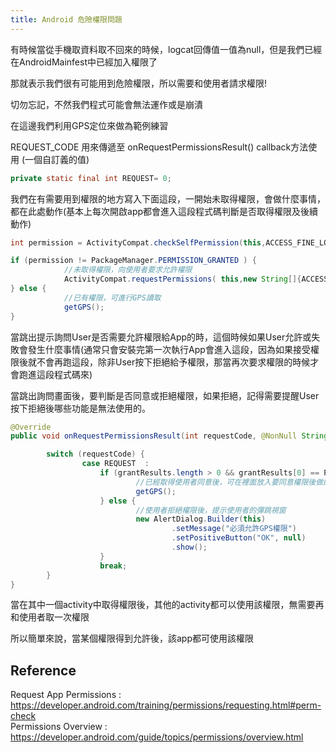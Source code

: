 ```yaml
---
title: Android 危險權限問題
---
```


有時候當從手機取資料取不回來的時候，logcat回傳值一值為null，但是我們已經在AndroidMainfest中已經加入權限了

那就表示我們很有可能用到危險權限，所以需要和使用者請求權限!

切勿忘記，不然我們程式可能會無法運作或是崩潰

在這邊我們利用GPS定位來做為範例練習

REQUEST_CODE  用來傳遞至 onRequestPermissionsResult() callback方法使用 (一個自訂義的值)
``` java
private static final int REQUEST= 0;
```

我們在有需要用到權限的地方寫入下面這段，一開始未取得權限，會做什麼事情，都在此處動作(基本上每次開啟app都會進入這段程式碼判斷是否取得權限及後續動作)

```java
int permission = ActivityCompat.checkSelfPermission(this,ACCESS_FINE_LOCATION ) ;

if (permission != PackageManager.PERMISSION_GRANTED ) {
            //未取得權限，向使用者要求允許權限
            ActivityCompat.requestPermissions( this,new String[]{ACCESS_FINE_LOCATION, ACCESS_COARSE_LOCATION  } , REQUEST  );
} else {
            //已有權限，可進行GPS讀取
            getGPS();
}
```

當跳出提示詢問User是否需要允許權限給App的時，這個時候如果User允許或失敗會發生什麼事情(通常只會安裝完第一次執行App會進入這段，因為如果接受權限後就不會再跑這段，除非User按下拒絕給予權限，那當再次要求權限的時候才會跑進這段程式碼來)

當跳出詢問畫面後，要判斷是否同意或拒絕權限，如果拒絕，記得需要提醒User 按下拒絕後哪些功能是無法使用的。  

```java
@Override
public void onRequestPermissionsResult(int requestCode, @NonNull String[] permissions, @NonNull int[] grantResults) {

        switch (requestCode) {
                case REQUEST  :
                    if (grantResults.length > 0 && grantResults[0] == PackageManager.PERMISSION_GRANTED ) {
                            //已經取得使用者同意後，可在裡面放入要同意權限後做的事情
                            getGPS();
                    } else {
                            //使用者拒絕權限後，提示使用者的彈跳視窗
                            new AlertDialog.Builder(this)
                                    .setMessage("必須允許GPS權限")
                                    .setPositiveButton("OK", null)
                                    .show();
                    }
                    break;
        }    
}
```

當在其中一個activity中取得權限後，其他的activity都可以使用該權限，無需要再和使用者取一次權限

所以簡單來說，當某個權限得到允許後，該app都可使用該權限


## Reference
Request App Permissions : https://developer.android.com/training/permissions/requesting.html#perm-check   
Permissions Overview : https://developer.android.com/guide/topics/permissions/overview.html
